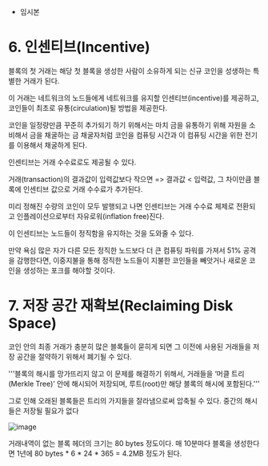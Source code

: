 * 임시본

# 6. 인센티브(Incentive)

블록의 첫 거래는 해당 첫 블록을 생성한 사람이 소유하게 되는 신규 코인을 성생하는 특별한 거래가 된다. 

이 거래는 네트워크의 노드들에게 네트워크를 유지할 인센티브(incentive)를 제공하고, 코인들이 최초로 유통(circulation)될 방법을 제공한다.

코인을 일정량만큼 꾸준히 추가되기 하기 위해서는 마치 금을 유통하기 위해 자원을 소비해서 금을 채굴하는 금 채굴자처럼 코인을 컴퓨팅 시간과 이 컴퓨팅 시간을 위한 전기를 이용해서 채굴하게 된다.

인센티브는 거래 수수료로도 제공될 수 있다. 

거래(transaction)의 결과값이 입력값보다 작으면 => 결과값 < 입력값, 그 차이만큼 블록에 인센티브 값으로 거래 수수료가 추가된다.

미리 정해진 수량의 코인이 모두 발행되고 나면 인센티브는 거래 수수료 체제로 전환되고 
인플레이션으로부터 자유로워(inflation free)진다.

이 인센티브는 노드들이 정직함을 유지하는 것을 도와줄 수 있다. 

만약 욕심 많은 자가 다른 모든 정직한 노드보다 더 큰 컴퓨팅 파워를 가져서 51% 공격을 감행한다면, 이중지불을 통해 정직한 노드들이 지불한 코인들을 빼앗거나 새로운 코인을 생성하는 포크를 해야할 것이다.


# 7. 저장 공간 재확보(Reclaiming Disk Space)

코인 안의 최종 거래가 충분히 많은 블록들이 묻히게 되면 그 이전에 사용된 거래들을 저장 공간을 절약하기 위해서 폐기될 수 있다.

   '''블록의 해시를 망가뜨리지 않고 이 문제를 해결하기 위해서, 거래들을 ‘머클 트리(Merkle Tree)’ 안에 해시되어 저장되며, 루트(root)만 해당 블록의 해시에 포함된다.'''

그로 인해 오래된 블록들은 트리의 가지들을 잘라냄으로써 압축될 수 있다. 중간의 해시들은 저장될 필요가 없다

![image](https://github.com/5juman/we/assets/138484641/35b7fe1b-28a6-4f07-abbc-17d46e0b8ab6)

거래내역이 없는 블록 헤더의 크기는 80 bytes 정도이다. 매 10분마다 블록을 생성한다면 
1년에 80 bytes * 6 * 24 * 365 = 4.2MB 정도가 된다.
